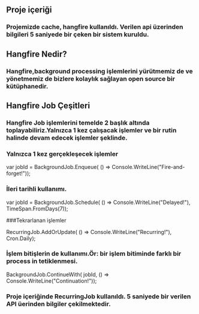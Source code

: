 ## Proje içeriği 
### Projemizde cache, hangfire kullanıldı. Verilen api üzerinden bilgileri 5 saniyede bir çeken bir sistem kuruldu. 

## Hangfire Nedir?
### Hangfire,background processing işlemlerini yürütmemiz de ve yönetmemiz de bizlere kolaylık sağlayan open source bir kütüphanedir.

## Hangfire Job Çeşitleri
### Hangfire Job işlemlerini temelde 2 başlık altında toplayabiliriz.Yalnızca 1 kez çalışacak işlemler ve bir rutin halinde devam edecek işlemler şeklinde.

### Yalnızca 1 kez gerçekleşecek işlemler

var jobId = BackgroundJob.Enqueue(
    () => Console.WriteLine("Fire-and-forget!"));

### İleri tarihli kullanımı.

var jobId = BackgroundJob.Schedule(
    () => Console.WriteLine("Delayed!"),
    TimeSpan.FromDays(7));

###Tekrarlanan işlemler

RecurringJob.AddOrUpdate(
    () => Console.WriteLine("Recurring!"),
    Cron.Daily);

### İşlem bitişlerin de kullanımı.Ör: bir işlem bitiminde farklı bir process in tetiklenmesi.

BackgroundJob.ContinueWith(
    jobId,
    () => Console.WriteLine("Continuation!"));
    
### Proje içeriğinde RecurringJob kullanıldı. 5 saniyede bir verilen API üerinden bilgiler çekilmektedir.
